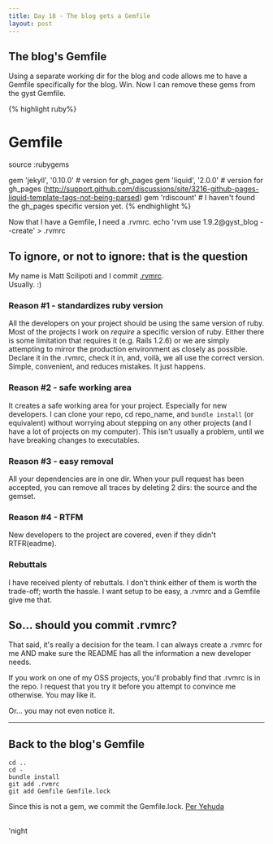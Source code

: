```yaml
---
title: Day 18 - The blog gets a Gemfile
layout: post
---
```


The blog's Gemfile
-------------------
Using a separate working dir for the blog and code allows me to have a Gemfile specifically for the blog.  Win.  Now I can remove these gems from the gyst Gemfile.  

{% highlight ruby%}
# Gemfile
source :rubygems

gem 'jekyll', '0.10.0' # version for gh_pages
gem 'liquid', '2.0.0'  # version for gh_pages (http://support.github.com/discussions/site/3216-github-pages-liquid-template-tags-not-being-parsed)
gem 'rdiscount' # I haven't found the gh_pages specific version yet.
{% endhighlight %}

Now that I have a Gemfile, I need a .rvmrc.
    echo 'rvm use 1.9.2@gyst_blog --create' > .rvmrc

To ignore, or not to ignore: that is the question
-------------------------------------------------

My name is Matt Scilipoti and I commit [.rvmrc](http://beginrescueend.com/workflow/rvmrc/).   
Usually.  :)

### Reason #1 - standardizes ruby version
All the developers on your project should be using the same version of
ruby.   
Most of the projects I work on _require_ a specific version of ruby.  Either there is some limitation that requires it (e.g. Rails 1.2.6) or we are simply attempting to mirror the production environment as closely as possible.   
Declare it in the .rvmrc, check it in, and, voilà, we all use the correct version.  Simple, convenient, and reduces mistakes.  It just happens.

### Reason #2 - safe working area
It creates a safe working area for your project.  Especially for new
developers.  I can clone your repo, cd repo_name, and `bundle install`
(or equivalent) without worrying about stepping on any other projects (and I have a lot of projects on my computer).  This isn't usually a problem, until we have breaking changes to executables.

### Reason #3 - easy removal
All your dependencies are in one dir.  When your pull request has been
accepted, you can remove all traces by deleting 2 dirs: the source and
the gemset.

### Reason #4 - RTFM
New developers to the project are covered, even if they didn't RTFR(eadme).

### Rebuttals
I have received plenty of rebuttals.  I don't think either of them is worth the trade-off; worth the hassle.  I want setup to be easy, a .rvmrc and a Gemfile give me that.

So... should you commit .rvmrc?
-------------------------------
That said, it's really a decision for the team.  I can always create a .rvmrc for me AND make sure the README has all the information a new developer needs.  

If you work on one of my OSS projects, you'll probably find that .rvmrc is in the repo.  I request that you try it before you attempt to convince me otherwise.  You may like it.   

Or... you may not even notice it.

----

Back to the blog's Gemfile
---------------------------
    cd ..
    cd -
    bundle install
    git add .rvmrc
    git add Gemfile Gemfile.lock

Since this is not a gem, we commit the Gemfile.lock.  [Per Yehuda](http://yehudakatz.com/2010/12/16/clarifying-the-roles-of-the-gemspec-and-gemfile/)

<br/>
'night
